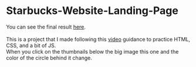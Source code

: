 # Starbucks-Website-Landing-Page

You can see the final result <a href="https://jhonabanguera.github.io/Starbucks-Website-Landing-Page/">here</a>.<br><br>
This is a project that I made following this <a href="https://www.youtube.com/watch?v=91Q6RvKvd7o">video</a> guidance to practice HTML, CSS, and a bit of JS.<br>
When you click on the thumbnails below the big image this one and the color of the circle behind it change.
